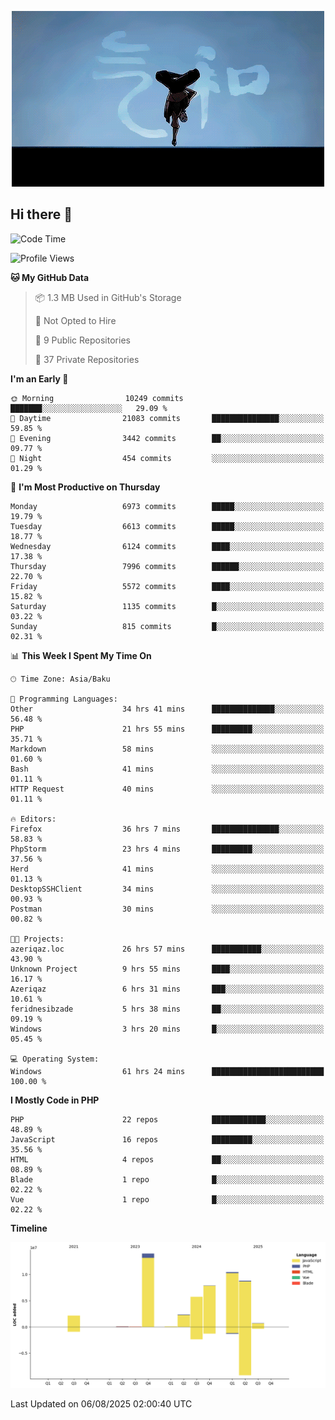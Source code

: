 <!--WALLPAPER-->
<p align='center'>
  <img src='assets/wallpapers/20.gif' alt='Banner'>
</p>
<!--/WALLPAPER-->

## Hi there 👋

<!--START_SECTION:waka-->
![Code Time](http://img.shields.io/badge/Code%20Time-53%20hrs%205%20mins-blue)

![Profile Views](http://img.shields.io/badge/Profile%20Views-0-blue)

**🐱 My GitHub Data** 

> 📦 1.3 MB Used in GitHub's Storage 
 > 
> 🚫 Not Opted to Hire
 > 
> 📜 9 Public Repositories 
 > 
> 🔑 37 Private Repositories 
 > 
**I'm an Early 🐤** 

```text
🌞 Morning                10249 commits       ███████░░░░░░░░░░░░░░░░░░   29.09 % 
🌆 Daytime                21083 commits       ███████████████░░░░░░░░░░   59.85 % 
🌃 Evening                3442 commits        ██░░░░░░░░░░░░░░░░░░░░░░░   09.77 % 
🌙 Night                  454 commits         ░░░░░░░░░░░░░░░░░░░░░░░░░   01.29 % 
```
📅 **I'm Most Productive on Thursday** 

```text
Monday                   6973 commits        █████░░░░░░░░░░░░░░░░░░░░   19.79 % 
Tuesday                  6613 commits        █████░░░░░░░░░░░░░░░░░░░░   18.77 % 
Wednesday                6124 commits        ████░░░░░░░░░░░░░░░░░░░░░   17.38 % 
Thursday                 7996 commits        ██████░░░░░░░░░░░░░░░░░░░   22.70 % 
Friday                   5572 commits        ████░░░░░░░░░░░░░░░░░░░░░   15.82 % 
Saturday                 1135 commits        █░░░░░░░░░░░░░░░░░░░░░░░░   03.22 % 
Sunday                   815 commits         █░░░░░░░░░░░░░░░░░░░░░░░░   02.31 % 
```


📊 **This Week I Spent My Time On** 

```text
🕑︎ Time Zone: Asia/Baku

💬 Programming Languages: 
Other                    34 hrs 41 mins      ██████████████░░░░░░░░░░░   56.48 % 
PHP                      21 hrs 55 mins      █████████░░░░░░░░░░░░░░░░   35.71 % 
Markdown                 58 mins             ░░░░░░░░░░░░░░░░░░░░░░░░░   01.60 % 
Bash                     41 mins             ░░░░░░░░░░░░░░░░░░░░░░░░░   01.11 % 
HTTP Request             40 mins             ░░░░░░░░░░░░░░░░░░░░░░░░░   01.11 % 

🔥 Editors: 
Firefox                  36 hrs 7 mins       ███████████████░░░░░░░░░░   58.83 % 
PhpStorm                 23 hrs 4 mins       █████████░░░░░░░░░░░░░░░░   37.56 % 
Herd                     41 mins             ░░░░░░░░░░░░░░░░░░░░░░░░░   01.13 % 
DesktopSSHClient         34 mins             ░░░░░░░░░░░░░░░░░░░░░░░░░   00.93 % 
Postman                  30 mins             ░░░░░░░░░░░░░░░░░░░░░░░░░   00.82 % 

🐱‍💻 Projects: 
azeriqaz.loc             26 hrs 57 mins      ███████████░░░░░░░░░░░░░░   43.90 % 
Unknown Project          9 hrs 55 mins       ████░░░░░░░░░░░░░░░░░░░░░   16.17 % 
Azeriqaz                 6 hrs 31 mins       ███░░░░░░░░░░░░░░░░░░░░░░   10.61 % 
feridnesibzade           5 hrs 38 mins       ██░░░░░░░░░░░░░░░░░░░░░░░   09.19 % 
Windows                  3 hrs 20 mins       █░░░░░░░░░░░░░░░░░░░░░░░░   05.45 % 

💻 Operating System: 
Windows                  61 hrs 24 mins      █████████████████████████   100.00 % 
```

**I Mostly Code in PHP** 

```text
PHP                      22 repos            ████████████░░░░░░░░░░░░░   48.89 % 
JavaScript               16 repos            █████████░░░░░░░░░░░░░░░░   35.56 % 
HTML                     4 repos             ██░░░░░░░░░░░░░░░░░░░░░░░   08.89 % 
Blade                    1 repo              █░░░░░░░░░░░░░░░░░░░░░░░░   02.22 % 
Vue                      1 repo              █░░░░░░░░░░░░░░░░░░░░░░░░   02.22 % 
```



**Timeline**

![Lines of Code chart](https://raw.githubusercontent.com/feridnesibzade/feridnesibzade/main/assets/bar_graph.png)


 Last Updated on 06/08/2025 02:00:40 UTC
<!--END_SECTION:waka-->
